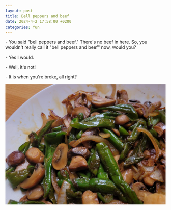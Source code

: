 ```yaml
---
layout: post
title: Bell peppers and beef
date: 2024-4-2 17:58:00 +0200
categories: fun
---
```


\- You said "bell peppers and beef." There's no beef in here. So, you wouldn't really call it "bell peppers and beef" now, would you?

\- Yes I would.

\- Well, it's not!

\- It is when you're broke, all right?

![bell peppers without beef](../images/bell-peppers-and-beef.jpg)